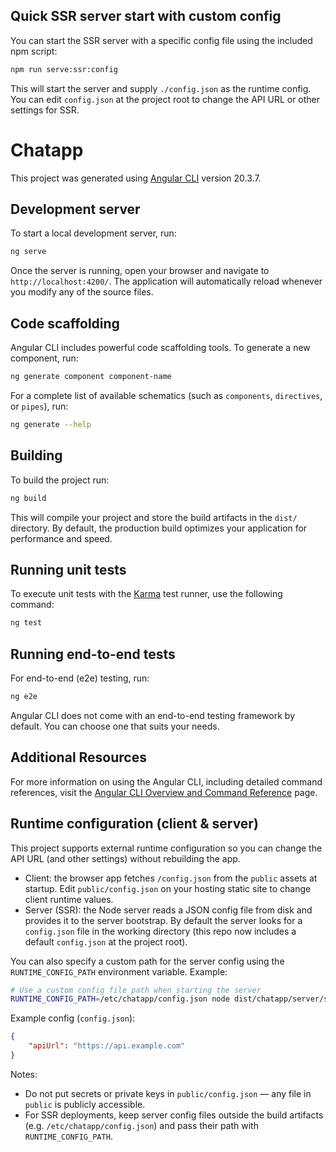 ## Quick SSR server start with custom config

You can start the SSR server with a specific config file using the included npm script:

```bash
npm run serve:ssr:config
```

This will start the server and supply `./config.json` as the runtime config. You can edit `config.json` at the project root to change the API URL or other settings for SSR.

# Chatapp

This project was generated using [Angular CLI](https://github.com/angular/angular-cli) version 20.3.7.

## Development server

To start a local development server, run:

```bash
ng serve
```

Once the server is running, open your browser and navigate to `http://localhost:4200/`. The application will automatically reload whenever you modify any of the source files.

## Code scaffolding

Angular CLI includes powerful code scaffolding tools. To generate a new component, run:

```bash
ng generate component component-name
```

For a complete list of available schematics (such as `components`, `directives`, or `pipes`), run:

```bash
ng generate --help
```

## Building

To build the project run:

```bash
ng build
```

This will compile your project and store the build artifacts in the `dist/` directory. By default, the production build optimizes your application for performance and speed.

## Running unit tests

To execute unit tests with the [Karma](https://karma-runner.github.io) test runner, use the following command:

```bash
ng test
```

## Running end-to-end tests

For end-to-end (e2e) testing, run:

```bash
ng e2e
```

Angular CLI does not come with an end-to-end testing framework by default. You can choose one that suits your needs.

## Additional Resources

For more information on using the Angular CLI, including detailed command references, visit the [Angular CLI Overview and Command Reference](https://angular.dev/tools/cli) page.

## Runtime configuration (client & server)

This project supports external runtime configuration so you can change the API URL (and other settings) without rebuilding the app.

- Client: the browser app fetches `/config.json` from the `public` assets at startup. Edit `public/config.json` on your hosting static site to change client runtime values.
- Server (SSR): the Node server reads a JSON config file from disk and provides it to the server bootstrap. By default the server looks for a `config.json` file in the working directory (this repo now includes a default `config.json` at the project root).

You can also specify a custom path for the server config using the `RUNTIME_CONFIG_PATH` environment variable. Example:

```bash
# Use a custom config file path when starting the server
RUNTIME_CONFIG_PATH=/etc/chatapp/config.json node dist/chatapp/server/server.mjs
```

Example config (`config.json`):

```json
{
	"apiUrl": "https://api.example.com"
}
```

Notes:
- Do not put secrets or private keys in `public/config.json` — any file in `public` is publicly accessible.
- For SSR deployments, keep server config files outside the build artifacts (e.g. `/etc/chatapp/config.json`) and pass their path with `RUNTIME_CONFIG_PATH`.

